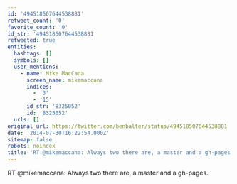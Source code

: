 ```yaml
---
id: '494518507644538881'
retweet_count: '0'
favorite_count: '0'
id_str: '494518507644538881'
retweeted: true
entities:
  hashtags: []
  symbols: []
  user_mentions:
    - name: Mike MacCana
      screen_name: mikemaccana
      indices:
        - '3'
        - '15'
      id_str: '8325052'
      id: '8325052'
  urls: []
original_url: https://twitter.com/benbalter/status/494518507644538881
date: '2014-07-30T16:22:54.000Z'
sitemap: false
robots: noindex
title: 'RT @mikemaccana: Always two there are, a master and a gh-pages.'
---
```


RT @mikemaccana: Always two there are, a master and a gh-pages.